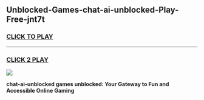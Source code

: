 
## Unblocked-Games-chat-ai-unblocked-Play-Free-jnt7t
<h3>
<a href="https://premium76.site?title=chat-ai-unblocked&ref=20M">CLICK TO PLAY</a></h3>
<hr>

<h3>
<a href="https://premium76.site?title=chat-ai-unblocked&ref=20M">CLICK 2 PLAY</a>
  
</h3>

<a href="https://premium76.site?title=chat-ai-unblocked&ref=19M"><img src="https://clearcache.store/games.png"></a>


**chat-ai-unblocked games unblocked: Your Gateway to Fun and Accessible Online Gaming**
